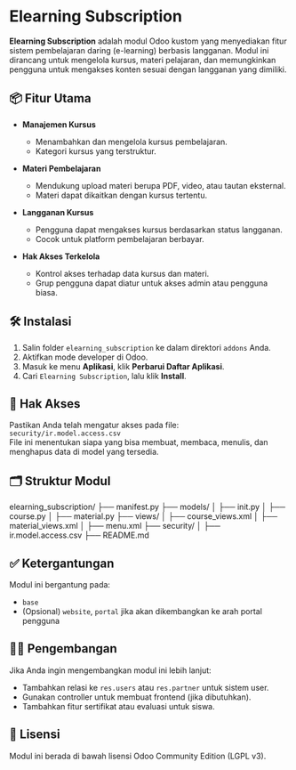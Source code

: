# Elearning Subscription

**Elearning Subscription** adalah modul Odoo kustom yang menyediakan fitur sistem pembelajaran daring (e-learning) berbasis langganan. Modul ini dirancang untuk mengelola kursus, materi pelajaran, dan memungkinkan pengguna untuk mengakses konten sesuai dengan langganan yang dimiliki.

## 📦 Fitur Utama

- **Manajemen Kursus**
  - Menambahkan dan mengelola kursus pembelajaran.
  - Kategori kursus yang terstruktur.
  
- **Materi Pembelajaran**
  - Mendukung upload materi berupa PDF, video, atau tautan eksternal.
  - Materi dapat dikaitkan dengan kursus tertentu.

- **Langganan Kursus**
  - Pengguna dapat mengakses kursus berdasarkan status langganan.
  - Cocok untuk platform pembelajaran berbayar.

- **Hak Akses Terkelola**
  - Kontrol akses terhadap data kursus dan materi.
  - Grup pengguna dapat diatur untuk akses admin atau pengguna biasa.

## 🛠 Instalasi

1. Salin folder `elearning_subscription` ke dalam direktori `addons` Anda.
2. Aktifkan mode developer di Odoo.
3. Masuk ke menu **Aplikasi**, klik **Perbarui Daftar Aplikasi**.
4. Cari `Elearning Subscription`, lalu klik **Install**.

## 🔐 Hak Akses

Pastikan Anda telah mengatur akses pada file:
``security/ir.model.access.csv``  
File ini menentukan siapa yang bisa membuat, membaca, menulis, dan menghapus data di model yang tersedia.

## 🗂 Struktur Modul
elearning_subscription/
├── manifest.py
├── models/
│ ├── init.py
│ ├── course.py
│ ├── material.py
├── views/
│ ├── course_views.xml
│ ├── material_views.xml
│ ├── menu.xml
├── security/
│ ├── ir.model.access.csv
├── README.md


## ✅ Ketergantungan

Modul ini bergantung pada:
- `base`
- (Opsional) `website`, `portal` jika akan dikembangkan ke arah portal pengguna

## 👨‍💻 Pengembangan

Jika Anda ingin mengembangkan modul ini lebih lanjut:
- Tambahkan relasi ke `res.users` atau `res.partner` untuk sistem user.
- Gunakan controller untuk membuat frontend (jika dibutuhkan).
- Tambahkan fitur sertifikat atau evaluasi untuk siswa.

## 📄 Lisensi

Modul ini berada di bawah lisensi Odoo Community Edition (LGPL v3).

